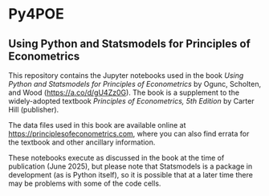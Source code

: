 # Py4POE

## Using Python and Statsmodels for Principles of Econometrics 

This repository contains the Jupyter notebooks used in the book *Using Python and Statsmodels for Principles of Econometrics* by Ogunc, Scholten, and Wood (https://a.co/d/gU4Zz0G).  The book is a supplement to the widely-adopted textbook *Principles of Econometrics, 5th Edition* by Carter Hill (publisher).  

The data files used in this book are available online at https://principlesofeconometrics.com, where you can also find errata for the textbook and other ancillary information. 

These notebooks execute as discussed in the book at the time of publication (June 2025), but please note that Statsmodels is a package in development (as is Python itself), so it is possible that at a later time there may be problems with some of the code cells.  
